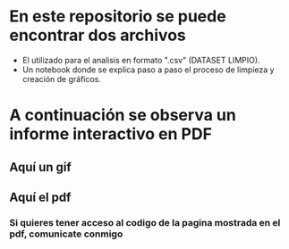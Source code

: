 # En este repositorio se puede encontrar dos archivos
* El utilizado para el analisis en formato ".csv" (DATASET LIMPIO).
* Un notebook donde se explica paso a paso el proceso de limpieza y creación de gráficos.

# A continuación se observa un informe interactivo en PDF

## Aquí un gif



## Aquí el pdf


### Si quieres tener acceso al codigo de la pagina mostrada en el pdf, comunicate conmigo 